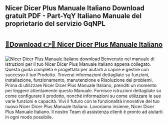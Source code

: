 ## Nicer Dicer Plus Manuale Italiano Download gratuit PDF - Part-YqY Italiano Manuale del proprietario del servizio GqNPL

# <h2><a href="http://dfb99x.blite.top/?on=Nicer+Dicer+Plus+Manuale+Italiano">🔗Download 👉🔴 Nicer Dicer Plus Manuale Italiano</a></h2>

[![Nicer Dicer Plus Manuale Italiano download](https://i.imgur.com/lujVjoI.png)](http://dfb99x.blite.top/?on=Nicer+Dicer+Plus+Manuale+Italiano)
Benvenuto nel manuale di Istruzioni per il tuo Nicer Dicer Plus Manuale Italiano appena collegato. Questa guida completa è progettata per aiutarti a capire e gestire con successo il tuo Prodotto. Troverai informazioni dettagliate su funzioni, installazione, funzionamento, manutenzione e Risoluzione dei problemi. Prima di utilizzare Nicer Dicer Plus Manuale Italiano, prenditi un momento per leggere attentamente questo Manuale. Fornisce istruzioni dettagliate su come configurare il prodotto, nonché informazioni su come utilizzare le sue varie funzioni e capacità. Vivi il futuro con le funzionalità innovative del tuo nuovo Nicer Dicer Plus Manuale Italiano. Lavoriamo insieme, Nicer Dicer Plus Manuale Italiano. Il nostro Team di assistenza clienti è pronto ad aiutarti in ogni modo possibile.

